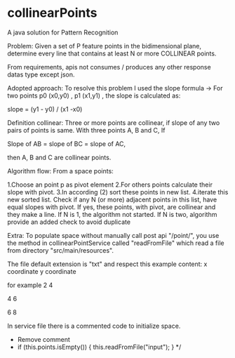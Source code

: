 # collinearPoints
A java solution for Pattern Recognition

Problem:
Given a set of P feature points in the bidimensional plane, determine every line that contains at least N or
more COLLINEAR points.

From requirements, apis not consumes / produces any other response datas type except json.

Adopted approach:
To resolve this problem I used the slope formula -> 
For two points p0 (x0,y0) , p1 (x1,y1) , the slope is calculated as:

slope = (y1 - y0) / (x1 -x0)

Definition collinear:
Three or more points are collinear, if slope of any two pairs of points is same.
With three points A, B and C, If

Slope of AB = slope of BC = slope of AC,

then A, B and C are collinear points.

Algorithm flow:
From a space points:

1.Choose an point p as pivot element 
2.For others points calculate their slope with pivot. 
3.In according (2) sort these points in new list.
4.iterate this new sorted list. Check if any N (or more) adjacent points in this list, have equal slopes with pivot. 
  If yes, these points, with pivot, are collinear and they make a line.
  If N is 1, the algorithm not started. 
  If N is two, algorithm provide an added check to avoid duplicate

Extra:
To populate space without manually call post api "/point/", you use the method in collinearPointService called "readFromFile" which read a file from
directory "src/main/resources".

The file default extension is "txt" and respect this example content:
x coordinate y coordinate

for example
2 4

4 6

6 8

In service file there is a commented code to initialize space.

* Remove comment 
* if (this.points.isEmpty()) { this.readFromFile("input"); }
 */



